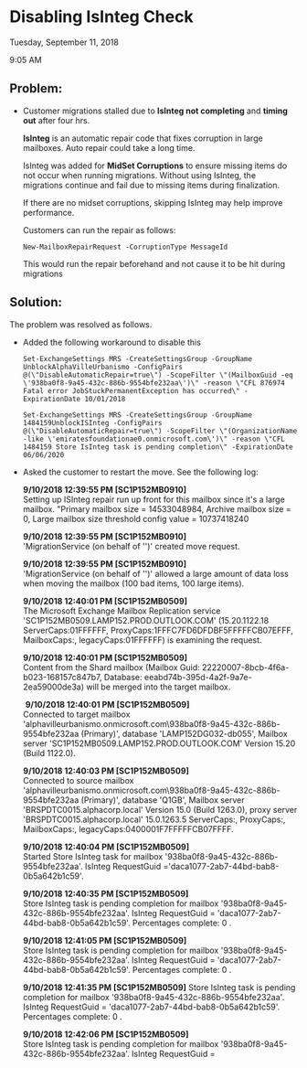 # Disabling IsInteg Check

Tuesday, September 11, 2018

9:05 AM

## Problem:

- Customer migrations stalled due to **IsInteg not completing** and **timing out** after four hrs.

  **IsInteg** is an automatic repair code that fixes corruption in large mailboxes. Auto repair could take a long time. 

  IsInteg was added for **MidSet Corruptions** to ensure missing items do not occur when running migrations. Without using IsInteg, the migrations continue and fail due to missing items during finalization. 

   If there are no midset corruptions, skipping IsInteg  may help improve performance.

  Customers can run the repair as follows:

  `New-MailboxRepairRequest -CorruptionType MessageId`

  This would run the repair beforehand and not cause it to be hit during migrations

## Solution:

The problem was resolved as follows.

- Added the following workaround to disable this

  `Set-ExchangeSettings MRS -CreateSettingsGroup -GroupName UnblockAlphaVilleUrbanismo -ConfigPairs @(\"DisableAutomaticRepair=true\") -ScopeFilter \"(MailboxGuid -eq \'938ba0f8-9a45-432c-886b-9554bfe232aa\')\" -reason \"CFL 876974 Fatal error JobStuckPermanentException has occurred\" -ExpirationDate 10/01/2018`

  `Set-ExchangeSettings MRS -CreateSettingsGroup -GroupName 1484159UnblockISInteg -ConfigPairs @(\"DisableAutomaticRepair=true\") -ScopeFilter \"(OrganizationName -like \'emiratesfoundationae0.onmicrosoft.com\')\" -reason \"CFL 1484159 Store IsInteg task is pending completion\" -ExpirationDate 06/06/2020`

- Asked the customer to restart the move. See the following log:

  **9/10/2018 12:39:55 PM \[SC1P152MB0910\]**  
  Setting up ISInteg repair run up front for this mailbox since it\'s a large mailbox. \"Primary mailbox size = 14533048984, Archive mailbox size = 0, Large mailbox size threshold config value = 10737418240

  **9/10/2018 12:39:55 PM \[SC1P152MB0910\]**  
  \'MigrationService (on behalf of \'\')\' created move request.

  **9/10/2018 12:39:55 PM \[SC1P152MB0910\]**  
  \'MigrationService (on behalf of \'\')\' allowed a large amount of data loss when moving the mailbox (100 bad items, 100 large items).

  **9/10/2018 12:40:01 PM \[SC1P152MB0509\]**  
  The Microsoft Exchange Mailbox Replication service \'SC1P152MB0509.LAMP152.PROD.OUTLOOK.COM\' (15.20.1122.18 ServerCaps:01FFFFFF, ProxyCaps:1FFFC7FD6DFDBF5FFFFFCB07EFFF, MailboxCaps:, legacyCaps:01FFFFFF) is examining the request.

  **9/10/2018 12:40:01 PM \[SC1P152MB0509\]**  
  Content from the Shard mailbox (Mailbox Guid: 22220007-8bcb-4f6a-b023-168157c847b7, Database: eeabd74b-395d-4a2f-9a7e-2ea59000de3a) will be merged into the target mailbox.

   **9/10/2018 12:40:01 PM \[SC1P152MB0509\]**  
  Connected to target mailbox \'alphavilleurbanismo.onmicrosoft.com\\938ba0f8-9a45-432c-886b-9554bfe232aa (Primary)\', database \'LAMP152DG032-db055\', Mailbox server \'SC1P152MB0509.LAMP152.PROD.OUTLOOK.COM\' Version 15.20 (Build 1122.0).

  **9/10/2018 12:40:03 PM \[SC1P152MB0509\]**  
  Connected to source mailbox \'alphavilleurbanismo.onmicrosoft.com\\938ba0f8-9a45-432c-886b-9554bfe232aa (Primary)\', database \'Q1GB\', Mailbox server \'BRSPDTC0015.alphacorp.local\' Version 15.0 (Build 1263.0), proxy server \'BRSPDTC0015.alphacorp.local\' 15.0.1263.5 ServerCaps:, ProxyCaps:, MailboxCaps:, legacyCaps:0400001F7FFFFFCB07FFFF.

  **9/10/2018 12:40:04 PM \[SC1P152MB0509\]**  
  Started Store IsInteg task for mailbox \'938ba0f8-9a45-432c-886b-9554bfe232aa\'. IsInteg RequestGuid =\'daca1077-2ab7-44bd-bab8-0b5a642b1c59\'.

  **9/10/2018 12:40:35 PM \[SC1P152MB0509\]**  
  Store IsInteg task is pending completion for mailbox \'938ba0f8-9a45-432c-886b-9554bfe232aa\'. IsInteg RequestGuid = \'daca1077-2ab7-44bd-bab8-0b5a642b1c59\'. Percentages complete: 0 .

  **9/10/2018 12:41:05 PM \[SC1P152MB0509\]**  
  Store IsInteg task is pending completion for mailbox \'938ba0f8-9a45-432c-886b-9554bfe232aa\'. IsInteg RequestGuid = \'daca1077-2ab7-44bd-bab8-0b5a642b1c59\'. Percentages complete: 0 .

  **9/10/2018 12:41:35 PM \[SC1P152MB0509\]** 
  Store IsInteg task is pending completion for mailbox \'938ba0f8-9a45-432c-886b-9554bfe232aa\'. IsInteg RequestGuid = \'daca1077-2ab7-44bd-bab8-0b5a642b1c59\'. Percentages complete: 0 .

  **9/10/2018 12:42:06 PM \[SC1P152MB0509\]**  
  Store IsInteg task is pending completion for mailbox \'938ba0f8-9a45-432c-886b-9554bfe232aa\'. IsInteg RequestGuid =

 

 

 
